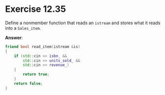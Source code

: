 # Exercise 12.35

Define a nonmember function that reads an `istream` and stores what it reads into a `Sales_item`.

**Answer**:

```cpp
friend bool read_item(istream &is)
{
    if (std::cin >> isbn_ &&
        std::cin >> units_sold_ &&
        std::cin >> revenue_)
    {
        return true;
    }
    return false;
}
```
